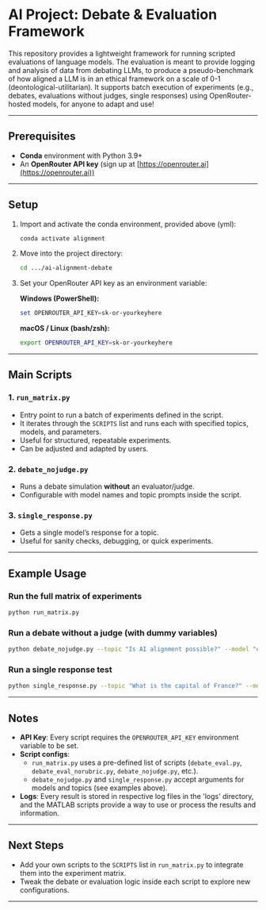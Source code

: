 # AI Project: Debate & Evaluation Framework

This repository provides a lightweight framework for running scripted evaluations of language models. The evaluation is meant to provide logging and analysis of data from debating LLMs, to produce a pseudo-benchmark of how aligned a LLM is in an ethical framework on a scale of 0-1 (deontological-utilitarian).
It supports batch execution of experiments (e.g., debates, evaluations without judges, single responses) using OpenRouter-hosted models, for anyone to adapt and use!

---

## Prerequisites

- **Conda** environment with Python 3.9+  
- An **OpenRouter API key** (sign up at [https://openrouter.ai](https://openrouter.ai))  

---

## Setup

1. Import and activate the conda environment, provided above (yml):

   ```bash
   conda activate alignment
   ```

2. Move into the project directory:

   ```bash
   cd .../ai-alignment-debate
   ```

3. Set your OpenRouter API key as an environment variable:

   **Windows (PowerShell):**
   ```powershell
   set OPENROUTER_API_KEY=sk-or-yourkeyhere
   ```

   **macOS / Linux (bash/zsh):**
   ```bash
   export OPENROUTER_API_KEY=sk-or-yourkeyhere
   ```

---

## Main Scripts

### 1. `run_matrix.py`
- Entry point to run a batch of experiments defined in the script.  
- It iterates through the `SCRIPTS` list and runs each with specified topics, models, and parameters.  
- Useful for structured, repeatable experiments.
- Can be adjusted and adapted by users.

### 2. `debate_nojudge.py`
- Runs a debate simulation **without** an evaluator/judge.  
- Configurable with model names and topic prompts inside the script.

### 3. `single_response.py`
- Gets a single model’s response for a topic.  
- Useful for sanity checks, debugging, or quick experiments.

---

## Example Usage

### Run the full matrix of experiments
```bash
python run_matrix.py
```

### Run a debate without a judge (with dummy variables)
```bash
python debate_nojudge.py --topic "Is AI alignment possible?" --model "openai/gpt-5-nano"
```

### Run a single response test
```bash
python single_response.py --topic "What is the capital of France?" --model "openai/gpt-4.1-mini"
```

---

## Notes

- **API Key**: Every script requires the `OPENROUTER_API_KEY` environment variable to be set.  
- **Script configs**:  
  - `run_matrix.py` uses a pre-defined list of scripts (`debate_eval.py`, `debate_eval_norubric.py`, `debate_nojudge.py`, etc.).  
  - `debate_nojudge.py` and `single_response.py` accept arguments for models and topics (see examples above).  
- **Logs**: Every result is stored in respective log files in the 'logs' directory, and the MATLAB scripts provide a way to use or process the results and information. 
---

## Next Steps

- Add your own scripts to the `SCRIPTS` list in `run_matrix.py` to integrate them into the experiment matrix.  
- Tweak the debate or evaluation logic inside each script to explore new configurations.  

---
